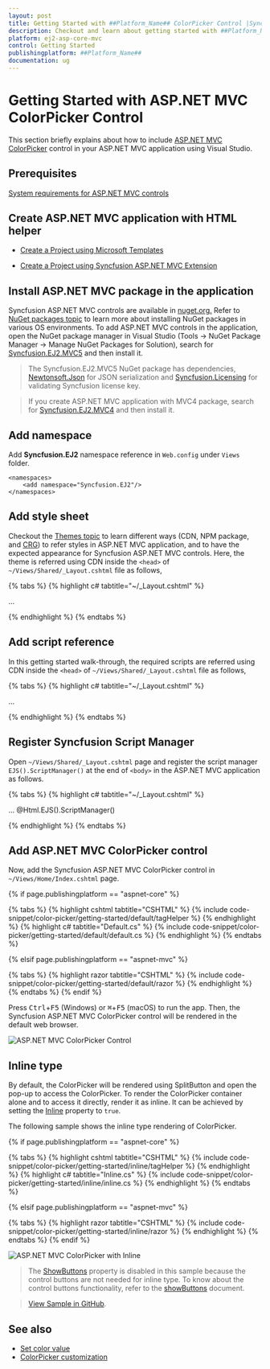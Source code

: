 ```yaml
---
layout: post
title: Getting Started with ##Platform_Name## ColorPicker Control |Syncfusion
description: Checkout and learn about getting started with ##Platform_Name## ColorPicker control of Syncfusion Essential JS 2 and more details.
platform: ej2-asp-core-mvc
control: Getting Started
publishingplatform: ##Platform_Name##
documentation: ug
---
```


# Getting Started with ASP.NET MVC ColorPicker Control

This section briefly explains about how to include [ASP.NET MVC ColorPicker](https://www.syncfusion.com/aspnet-mvc-ui-controls/color-picker) control in your ASP.NET MVC application using Visual Studio.

## Prerequisites

[System requirements for ASP.NET MVC controls](https://ej2.syncfusion.com/aspnetmvc/documentation/system-requirements)

## Create ASP.NET MVC application with HTML helper

* [Create a Project using Microsoft Templates](https://docs.microsoft.com/en-us/aspnet/core/tutorials/first-mvc-app/start-mvc?view=aspnetcore-6.0&tabs=visual-studio)

* [Create a Project using Syncfusion ASP.NET MVC Extension](https://ej2.syncfusion.com/aspnetmvc/documentation/getting-started/project-template)

## Install ASP.NET MVC package in the application

Syncfusion ASP.NET MVC controls are available in [nuget.org.](https://www.nuget.org/packages?q=syncfusion.EJ2) Refer to [NuGet packages topic](https://ej2.syncfusion.com/aspnetmvc/documentation/nuget-packages) to learn more about installing NuGet packages in various OS environments. To add ASP.NET MVC controls in the application, open the NuGet package manager in Visual Studio (Tools → NuGet Package Manager → Manage NuGet Packages for Solution), search for [Syncfusion.EJ2.MVC5](https://www.nuget.org/packages/Syncfusion.EJ2.MVC5) and then install it.

> The Syncfusion.EJ2.MVC5 NuGet package has dependencies, [Newtonsoft.Json](https://www.nuget.org/packages/Newtonsoft.Json/) for JSON serialization and [Syncfusion.Licensing](https://www.nuget.org/packages/Syncfusion.Licensing/) for validating Syncfusion license key.

> If you create ASP.NET MVC application with MVC4 package, search for [Syncfusion.EJ2.MVC4](https://www.nuget.org/packages/Syncfusion.EJ2.MVC4) and then install it. 

## Add namespace

Add **Syncfusion.EJ2** namespace reference in `Web.config` under `Views` folder.

```
<namespaces>
    <add namespace="Syncfusion.EJ2"/>
</namespaces>
```

## Add style sheet

Checkout the [Themes topic](https://ej2.syncfusion.com/aspnetmvc/documentation/appearance/theme) to learn different ways (CDN, NPM package, and [CRG](https://ej2.syncfusion.com/aspnetmvc/documentation/common/custom-resource-generator)) to refer styles in ASP.NET MVC application, and to have the expected appearance for Syncfusion ASP.NET MVC controls. Here, the theme is referred using CDN inside the `<head>` of `~/Views/Shared/_Layout.cshtml` file as follows,

{% tabs %}
{% highlight c# tabtitle="~/_Layout.cshtml" %}

<head>
    ...
    <!-- Syncfusion ASP.NET MVC controls styles -->
    <link rel="stylesheet" href="https://cdn.syncfusion.com/ej2/{{ site.ej2version }}/fluent.css" />
</head>

{% endhighlight %}
{% endtabs %}

## Add script reference

In this getting started walk-through, the required scripts are referred using CDN inside the `<head>` of `~/Views/Shared/_Layout.cshtml` file as follows,

{% tabs %}
{% highlight c# tabtitle="~/_Layout.cshtml" %}

<head>
    ...
    <!-- Syncfusion ASP.NET MVC controls scripts -->
    <script src="https://cdn.syncfusion.com/ej2/{{ site.ej2version }}/dist/ej2.min.js"></script>
</head>

{% endhighlight %}
{% endtabs %}

## Register Syncfusion Script Manager

Open `~/Views/Shared/_Layout.cshtml` page and register the script manager `EJS().ScriptManager()` at the end of `<body>` in the ASP.NET MVC application as follows. 

{% tabs %}
{% highlight c# tabtitle="~/_Layout.cshtml" %}

<body>
...
    <!-- Syncfusion ASP.NET MVC Script Manager -->
    @Html.EJS().ScriptManager()
</body>

{% endhighlight %}
{% endtabs %}

## Add ASP.NET MVC ColorPicker control

Now, add the Syncfusion ASP.NET MVC ColorPicker control in `~/Views/Home/Index.cshtml` page.

{% if page.publishingplatform == "aspnet-core" %}

{% tabs %}
{% highlight cshtml tabtitle="CSHTML" %}
{% include code-snippet/color-picker/getting-started/default/tagHelper %}
{% endhighlight %}
{% highlight c# tabtitle="Default.cs" %}
{% include code-snippet/color-picker/getting-started/default/default.cs %}
{% endhighlight %}
{% endtabs %}

{% elsif page.publishingplatform == "aspnet-mvc" %}

{% tabs %}
{% highlight razor tabtitle="CSHTML" %}
{% include code-snippet/color-picker/getting-started/default/razor %}
{% endhighlight %}
{% endtabs %}
{% endif %}

Press <kbd>Ctrl</kbd>+<kbd>F5</kbd> (Windows) or <kbd>⌘</kbd>+<kbd>F5</kbd> (macOS) to run the app. Then, the Syncfusion ASP.NET MVC ColorPicker control will be rendered in the default web browser.

![ASP.NET MVC ColorPicker Control](images/color-picker.PNG)

## Inline type

By default, the ColorPicker will be rendered using SplitButton and open the pop-up to access the ColorPicker. To render the ColorPicker container alone and to access it directly, render it as inline. It can be achieved by setting the [Inline](https://help.syncfusion.com/cr/aspnetmvc-js2/Syncfusion.EJ2.Inputs.ColorPicker.html#Syncfusion_EJ2_Inputs_ColorPicker_Inline) property to `true`.

The following sample shows the inline type rendering of ColorPicker.

{% if page.publishingplatform == "aspnet-core" %}

{% tabs %}
{% highlight cshtml tabtitle="CSHTML" %}
{% include code-snippet/color-picker/getting-started/inline/tagHelper %}
{% endhighlight %}
{% highlight c# tabtitle="Inline.cs" %}
{% include code-snippet/color-picker/getting-started/inline/inline.cs %}
{% endhighlight %}
{% endtabs %}

{% elsif page.publishingplatform == "aspnet-mvc" %}

{% tabs %}
{% highlight razor tabtitle="CSHTML" %}
{% include code-snippet/color-picker/getting-started/inline/razor %}
{% endhighlight %}
{% endtabs %}
{% endif %}

![ASP.NET MVC ColorPicker with Inline](images/color-picker-with-inline.png)

> The [ShowButtons](https://help.syncfusion.com/cr/aspnetmvc-js2/Syncfusion.EJ2.Inputs.ColorPicker.html#Syncfusion_EJ2_Inputs_ColorPicker_ShowButtons) property is disabled in this sample because the control buttons are not needed for inline type. To know about the control buttons functionality, refer to the [showButtons](./how-to/hide-control-buttons) document.

> [View Sample in GitHub](https://github.com/SyncfusionExamples/ASP-NET-MVC-Getting-Started-Examples/tree/main/ColorPicker/ASP.NET%20MVC%20Razor%20Examples).

## See also

* [Set color value](./mode-and-value#color-value)
* [ColorPicker customization](./how-to/customize-colorpicker)